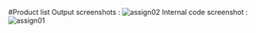 #Product list
Output screenshots :
![assign02](https://github.com/RahulI3560/711521BCS044/assets/116472734/74033c83-f798-4eed-9499-1863f1e7496c)
Internal code screenshot :
![assign01](https://github.com/RahulI3560/711521BCS044/assets/116472734/bab32d04-b396-42f2-9564-511da91801ae)
